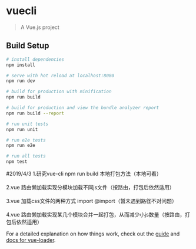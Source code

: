 # vuecli

> A Vue.js project

## Build Setup

``` bash
# install dependencies
npm install

# serve with hot reload at localhost:8080
npm run dev

# build for production with minification
npm run build

# build for production and view the bundle analyzer report
npm run build --report

# run unit tests
npm run unit

# run e2e tests
npm run e2e

# run all tests
npm test
```

#2019/4/3 
1.研究vue-cli npm run build 本地打包方法（本地可看）<br>  
2.vue 路由懒加载实现分模块加载不同js文件（按路由，打包后依然适用）<br>  
3.vue 加载css文件的两种方式 import @import（暂未遇到路径不对问题）<br>  
4.vue 路由懒加载实现某几个模块合并一起打包，从而减少小js数量（按路由，打包后依然适用）<br> 

For a detailed explanation on how things work, check out the [guide](http://vuejs-templates.github.io/webpack/) and [docs for vue-loader](http://vuejs.github.io/vue-loader).
